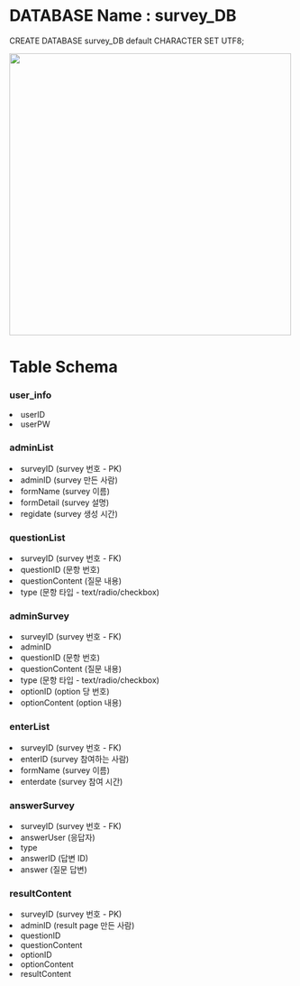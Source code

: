 # DATABASE Name : survey_DB

CREATE DATABASE survey_DB default CHARACTER SET UTF8;

<img src="https://ifh.cc/g/7y0NyB.jpg" width="500px;">

# Table Schema
### user_info
<li>userID</li>
<li>userPW</li>

### adminList
<li>surveyID (survey 번호 - PK)</li>
<li>adminID (survey 만든 사람)</li>
<li>formName (survey 이름)</li>
<li>formDetail (survey 설명)</li>
<li>regidate (survey 생성 시간)</li>

### questionList
<li>surveyID (survey 번호 - FK)</li>
<li>questionID (문항 번호)</li>
<li>questionContent (질문 내용)</li>
<li>type (문항 타입 - text/radio/checkbox)</li>

### adminSurvey
<li>surveyID (survey 번호 - FK)</li>
<li>adminID</li>
<li>questionID (문항 번호)</li>
<li>questionContent (질문 내용)</li>
<li>type (문항 타입 - text/radio/checkbox)</li>
<li>optionID (option 당 번호)</li>
<li>optionContent (option 내용)</li>

### enterList
<li>surveyID (survey 번호 - FK)</li>
<li>enterID (survey 참여하는 사람)</li>
<li>formName (survey 이름)</li>
<li>enterdate (survey 참여 시간)</li>

### answerSurvey
<li>surveyID (survey 번호 - FK)</li>
<li>answerUser (응답자)</li>
<li>type</li>
<li>answerID (답변 ID)</li>
<li>answer (질문 답변) </li>

### resultContent
<li>surveyID (survey 번호 - PK)</li>
<li>adminID (result page 만든 사람)</li>
<li>questionID</li>
<li>questionContent</li>
<li>optionID</li>
<li>optionContent</li>
<li>resultContent</li>
